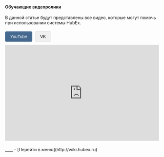 #### Обучающие видеоролики
В данной статье будут представлены все видео, которые могут помочь при использовании системы HubEx.

<html>
<head>
    <style>
        .video-player-container {
            margin: 20px 0;
        }
        .video-source-selector {
            margin-bottom: 10px;
        }
        .source-btn {
            padding: 8px 16px;
            background: #f0f0f0;
            border: 1px solid #ddd;
            cursor: pointer;
            margin-right: 5px;
            border-radius: 4px;
            font-family: Arial, sans-serif;
            font-size: 14px;
            transition: all 0.3s ease;
        }
        .source-btn:hover {
            background: #e0e0e0;
        }
        .source-btn.active {
            background: #45688e;
            color: white;
            border-color: #45688e;
        }
        .video-frame {
            width: 560px;
            height: 315px;
            max-width: 100%;
        }
        .video-frame iframe {
            width: 100%;
            height: 100%;
            border: none;
        }
    </style>
</head>
<body>

<div class="video-player-container">
    <div class="video-source-selector">
        <button class="source-btn active" data-source="youtube">YouTube</button>
        <button class="source-btn" data-source="vk">VK</button>
    </div>
    <div class="video-embed">
        <!-- YouTube плеер (по умолчанию видимый) -->
        <div class="video-frame youtube-frame" style="display: block;">
            <iframe src="https://www.youtube.com/embed/KZbrcQg4IKY" allow="accelerometer; autoplay; encrypted-media; gyroscope; picture-in-picture" allowfullscreen></iframe>
        </div>
        <!-- VK плеер (изначально скрыт) -->
        <div class="video-frame vk-frame" style="display: none;">
            <iframe src="https://vkvideo.ru/video_ext.php?oid=-187865475&id=456239118&hd=2&autoplay=1" allowfullscreen></iframe>
        </div>
    </div>
</div>

<script>
    document.querySelectorAll('.source-btn').forEach(button => {
        button.addEventListener('click', function() {
            // Удаляем активный класс у всех кнопок
            document.querySelectorAll('.source-btn').forEach(btn => {
                btn.classList.remove('active');
            });
            
            // Добавляем активный класс текущей кнопке
            this.classList.add('active');
            
            // Скрываем все плееры
            document.querySelectorAll('.video-frame').forEach(frame => {
                frame.style.display = 'none';
            });
            
            // Показываем выбранный плеер
            const source = this.getAttribute('data-source');
            document.querySelector(`.${source}-frame`).style.display = 'block';
        });
    });
</script>

</body>
</html>
____
- [Перейти в меню](http://wiki.hubex.ru)
